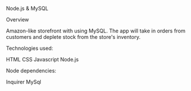 Node.js & MySQL

Overview

Amazon-like storefront with using MySQL. The app will take in orders from customers and deplete stock from the store's inventory. 

Technologies used:

HTML
CSS
Javascript
Node.js

Node dependencies:

Inquirer
MySql